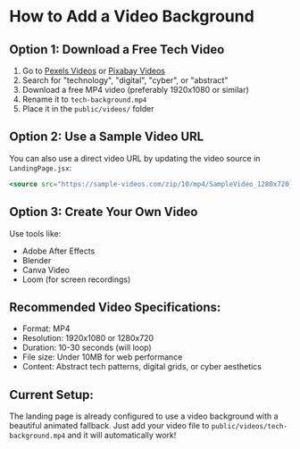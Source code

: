 # How to Add a Video Background

## Option 1: Download a Free Tech Video

1. Go to [Pexels Videos](https://www.pexels.com/videos/) or [Pixabay Videos](https://pixabay.com/videos/)
2. Search for "technology", "digital", "cyber", or "abstract"
3. Download a free MP4 video (preferably 1920x1080 or similar)
4. Rename it to `tech-background.mp4`
5. Place it in the `public/videos/` folder

## Option 2: Use a Sample Video URL

You can also use a direct video URL by updating the video source in `LandingPage.jsx`:

```jsx
<source src="https://sample-videos.com/zip/10/mp4/SampleVideo_1280x720_1mb.mp4" type="video/mp4" />
```

## Option 3: Create Your Own Video

Use tools like:
- Adobe After Effects
- Blender
- Canva Video
- Loom (for screen recordings)

## Recommended Video Specifications:
- Format: MP4
- Resolution: 1920x1080 or 1280x720
- Duration: 10-30 seconds (will loop)
- File size: Under 10MB for web performance
- Content: Abstract tech patterns, digital grids, or cyber aesthetics

## Current Setup:
The landing page is already configured to use a video background with a beautiful animated fallback. Just add your video file to `public/videos/tech-background.mp4` and it will automatically work!
